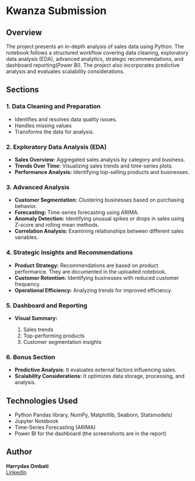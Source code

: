 # Kwanza Submission

## Overview
The project presents an in-depth analysis of sales data using Python. The notebook follows a structured workflow covering data cleaning, exploratory data analysis (EDA), advanced analytics, strategic recommendations, and dashboard reporting(Power BI). The project also incorporates predictive analysis and evaluates scalability considerations.

## Sections
### 1. Data Cleaning and Preparation
- Identifies and resolves data quality issues.
- Handles missing values
- Transforms the data for analysis.

### 2. Exploratory Data Analysis (EDA)
- **Sales Overview:**
    Aggregated sales analysis by category and business.
- **Trends Over Time:**
    Visualizing sales trends and time-series plots.
- **Performance Analysis:**
    Identifying top-selling products and businesses.

### 3. Advanced Analysis
- **Customer Segmentation:** Clustering businesses based on purchasing behavior.
- **Forecasting:** Time-series forecasting using ARIMA.
- **Anomaly Detection:** Identifying unusual spikes or drops in sales using Z-score and rolling mean methods.
- **Correlation Analysis:** Examining relationships between different sales variables.

### 4. Strategic Insights and Recommendations
- **Product Strategy:** Recommendations are based on product performance. They are documented in the uploaded notebook.
- **Customer Retention:** Identifying businesses with reduced customer frequency.
- **Operational Efficiency:** Analyzing trends for improved efficiency.

### 5. Dashboard and Reporting
- **Visual Summary:**
  
   1. Sales trends
   2. Top-performing products
   3. Customer segmentation insights

### 6. Bonus Section
- **Predictive Analysis:** It evaluates external factors influencing sales.
- **Scalability Considerations:** It optimizes data storage, processing, and analysis.

## Technologies Used
- Python
  Pandas library,
  NumPy,
  Matplotlib, Seaborn, Statsmodels)
- Jupyter Notebook
- Time-Series Forecasting (ARIMA)
- Power BI for the dashboard (the screenshorts are in the report)


## Author
**Harrydas Ombati**  
[LinkedIn](www.linkedin.com/in/harrydas-ombati)


